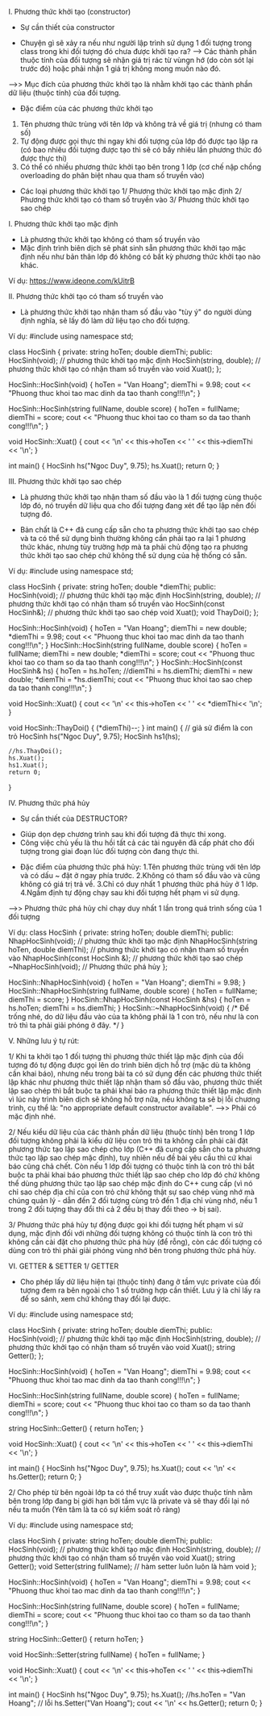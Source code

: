 I. Phương thức khởi tạo (constructor)

* Sự cần thiết của constructor
- Chuyện gì sẽ xảy ra nếu như người lập trình sử dụng 1 đối tượng trong class trong khi đối tượng đó chưa được khởi tạo ra?
--> Các thành phần thuộc tính của đối tượng sẽ nhận giá trị rác từ vùngn hớ (do còn sót lại trước đó) hoặc phải nhận 1 giá trị không mong muốn nào đó.

-->> Mục đích của phương thức khởi tạo là nhằm khởi tạo các thành phần dữ liệu (thuộc tính) của đối tượng.

* Đặc điểm của các phương thức khởi tạo
1. Tên phương thức trùng với tên lớp và không trả về giá trị (nhưng có tham số)
2. Tự động được gọi thực thi ngay khi đối tượng của lớp đó được tạo lập ra (có bao nhiêu đối tượng được tạo thì sẽ có bấy nhiêu lần phương thức đó được thực thi)
3. Có thể có nhiều phương thức khởi tạo bên trong 1 lớp (cơ chế nập chồng overloading do phân biệt nhau qua tham số truyền vào)

* Các loại phương thức khởi tạo
1/ Phương thức khởi tạo mặc định
2/ Phương thức khởi tạo có tham số truyền vào
3/ Phương thức khởi tạo sao chép

I. Phương thức khởi tạo mặc định
- Là phương thức khởi tạo không có tham số truyền vào
- Mặc định trình biên dịch sẽ phát sinh sẵn phương thức khởi tạo mặc định nếu như bản thân lớp đó không có bất kỳ phương thức khởi tạo nào khác.

Ví dụ: https://www.ideone.com/kUitrB

II. Phương thức khởi tạo có tham số truyền vào
- Là phương thức khởi tạo nhận tham số đầu vào "tùy ý" do người dùng định nghĩa, sẽ lấy đó làm dữ liệu tạo cho đối tượng.

Ví dụ:
#include <iostream>
using namespace std;

class HocSinh
{
private:
	string hoTen;
	double diemThi;
public:
	HocSinh(void); // phương thức khởi tạo mặc định
	HocSinh(string, double); // phương thức khởi tạo có nhận tham số truyền vào
	void Xuat();
};

HocSinh::HocSinh(void)
{
	hoTen = "Van Hoang";
	diemThi = 9.98;
	cout << "Phuong thuc khoi tao mac dinh da tao thanh cong!!!\n";
}

HocSinh::HocSinh(string fullName, double score)
{
	hoTen = fullName;
	diemThi = score;
	cout << "Phuong thuc khoi tao co tham so da tao thanh cong!!!\n";
}

void HocSinh::Xuat()
{
	cout << '\n' << this->hoTen << ' ' << this->diemThi << '\n';
}

int main()
{
	HocSinh hs("Ngoc Duy", 9.75);
	hs.Xuat();
	return 0;
}

III. Phương thức khởi tạo sao chép
- Là phương thức khởi tạo nhận tham số đầu vào là 1 đối tượng cùng thuộc lớp đó, nó truyền dữ liệu qua cho đối tượng đang xét để tạo lập nên đối tượng đó.

- Bản chất là C++ đã cung cấp sẵn cho ta phương thức khởi tạo sao chép và ta có thể sử dụng bình thường không cần phải tạo ra lại 1 phương thức khác, nhưng tùy trường hợp mà ta phải chủ động tạo ra phương thức khởi tạo sao chép chứ không thể sử dụng của hệ thống có sẵn.

Ví dụ:
#include <iostream>
using namespace std;

class HocSinh
{
private:
	string hoTen;
	double *diemThi;
public:
	HocSinh(void); // phương thức khởi tạo mặc định
	HocSinh(string, double); // phương thức khởi tạo có nhận tham số truyền vào
	HocSinh(const HocSinh&); // phương thức khởi tạo sao chép
	void Xuat();
	void ThayDoi();
};

HocSinh::HocSinh(void)
{
	hoTen = "Van Hoang";
	diemThi = new double;
	*diemThi = 9.98;
	cout << "Phuong thuc khoi tao mac dinh da tao thanh cong!!!\n";
}
HocSinh::HocSinh(string fullName, double score)
{
	hoTen = fullName;
	diemThi = new double;
	*diemThi = score;
	cout << "Phuong thuc khoi tao co tham so da tao thanh cong!!!\n";
}
HocSinh::HocSinh(const HocSinh& hs)
{
	hoTen = hs.hoTen;
	//diemThi = hs.diemThi;
	diemThi = new double;
	*diemThi = *hs.diemThi;
	cout << "Phuong thuc khoi tao sao chep da tao thanh cong!!!\n";
}

void HocSinh::Xuat()
{
	cout << '\n' << this->hoTen << ' ' << *diemThi<< '\n';
}

void HocSinh::ThayDoi()
{
	(*diemThi)--;
}
int main()
{
	// giả sử điểm là con trỏ
	HocSinh hs("Ngoc Duy", 9.75);
	HocSinh hs1(hs);
	
	//hs.ThayDoi();
	hs.Xuat();
	hs1.Xuat();
	return 0;
}

IV. Phương thức phá hủy
* Sự cần thiết của DESTRUCTOR?
- Giúp dọn dẹp chương trình sau khi đối tượng đã thực thi xong.
- Công việc chủ yếu là thu hồi tất cả các tài nguyên đã cấp phát cho đối tượng trong giai đoạn lúc đối tượng còn đang thực thi.

* Đặc điểm của phương thức phá hủy:
1.Tên phương thức trùng với tên lớp và có dấu ~ đặt ở ngay phía trước.
2.Không có tham số đầu vào và cũng không có giá trị trả về.
3.Chỉ có duy nhất 1 phương thức phá hủy ở 1 lớp.
4.Ngầm định tự động chạy sau khi đối tượng hết phạm vi sử dụng.

-->> Phương thức phá hủy chỉ chạy duy nhất 1 lần trong
quá trình sống của 1 đối tượng

Ví dụ:
class HocSinh
{
private:
	string hoTen;
	double diemThi;
public:
	NhapHocSinh(void); // phương thức khởi tạo mặc định
	NhapHocSinh(string hoTen, double diemThi); // phương thức khởi tạo có nhận tham số truyền vào
	NhapHocSinh(const HocSinh &); // phương thức khởi tạo sao chép
	~NhapHocSinh(void); // Phương thức phá hủy
};

HocSinh::NhapHocSinh(void) 
{
	hoTen = "Van Hoang";
	diemThi = 9.98;
}
HocSinh::NhapHocSinh(string fullName, double score)
{
	hoTen = fullName;
	diemThi = score;
}
HocSinh::NhapHocSinh(const HocSinh &hs)
{
	hoTen = hs.hoTen;
	diemThi = hs.diemThi;
}
HocSinh::~NhapHocSinh(void)
{
/* Để trống nhé, do dữ liệu đầu vào của ta không phải là 1 con trỏ, nếu như là con trỏ thì ta phải giải phóng ở đây. */
}

V. Những lưu ý tự rút:

1/ Khi ta khởi tạo 1 đối tượng thì phương thức thiết lập mặc định của đối tượng đó tự động được gọi lên do trình biên dịch hỗ trợ (mặc dù ta không cần khai báo), nhưng nếu trong bài ta có sử dụng đến các phương thức thiết lập khác như phương thức thiết lập nhận tham số đầu vào, phương thức thiết lập sao chép thì bắt buộc ta phải khai báo ra phương thức thiết lập mặc định vì lúc này trình biên dịch sẽ không hỗ trợ nữa, nếu không ta sẽ bị lỗi chương trình, cụ thể là: "no appropriate default constructor available".  -->> Phải có mặc định nhé.

2/ Nếu kiểu dữ liệu của các thành phần dữ liệu (thuộc tính) bên trong 1 lớp đối tượng không phải là kiểu dữ liệu con trỏ thì ta không cần phải cài đặt phương thức tạo lập sao chép cho lớp (C++ đã cung cấp sẵn cho ta phương thức tạo lập sao chép mặc định), tuy nhiên nếu đề bài yêu cầu thì cứ khai báo cũng chả chết. Còn nếu 1 lớp đối tượng có thuộc tính là con trỏ thì bắt buộc ta phải khai báo phương thức thiết lập sao chép cho lớp đó chứ không thể dùng phương thức tạo lập sao chép mặc định do C++ cung cấp (vì nó chỉ sao chép địa chỉ của con trỏ chứ không thật sự sao chép vùng nhớ mà chúng quản lý - dẫn đến 2 đối tượng cùng trỏ đến 1 địa chỉ vùng nhớ, nếu 1 trong 2 đối tượng thay đổi thì cả 2 đều bị thay đổi theo -> bị sai).

3/ Phương thức phá hủy tự động được gọi khi đối tượng hết phạm vi sử dụng, mặc định đối với những đối tượng không có thuộc tính là con trỏ thì không cần cài đặt cho phương thức phá hủy (để rỗng), còn các đối tượng có dùng con trỏ thì phải giải phóng vùng nhớ bên trong phương thức phá hủy.

VI. GETTER & SETTER
1/ GETTER
- Cho phép lấy dữ liệu hiện tại (thuộc tính) đang ở tầm vực private của đối tượng đem ra bên ngoài cho 1 số trường hợp cần
thiết. Lưu ý là chỉ lấy ra để so sánh, xem chứ không thay đổi lại được.

Ví dụ:
#include <iostream>
using namespace std;

class HocSinh
{
private:
	string hoTen;
	double diemThi;
public:
	HocSinh(void); // phương thức khởi tạo mặc định
	HocSinh(string, double); // phương thức khởi tạo có nhận tham số truyền vào
	void Xuat();
	string Getter(); 
};

HocSinh::HocSinh(void)
{
	hoTen = "Van Hoang";
	diemThi = 9.98;
	cout << "Phuong thuc khoi tao mac dinh da tao thanh cong!!!\n";
}

HocSinh::HocSinh(string fullName, double score)
{
	hoTen = fullName;
	diemThi = score;
	cout << "Phuong thuc khoi tao co tham so da tao thanh cong!!!\n";
}

string HocSinh::Getter()
{
	return hoTen;
}

void HocSinh::Xuat()
{
	cout << '\n' << this->hoTen << ' ' << this->diemThi << '\n';
}

int main()
{
	HocSinh hs("Ngoc Duy", 9.75);
	hs.Xuat();
	cout << '\n' << hs.Getter();
	return 0;
}

2/ Cho phép từ bên ngoài lớp ta có thể truy xuất vào được thuộc tính nằm bên trong lớp đang bị giới hạn bởi tầm vực là private và sẽ thay đổi lại nó nếu ta muốn (Yên tâm là ta có sự kiểm soát rõ ràng)

Ví dụ:
#include <iostream>
using namespace std;

class HocSinh
{
private:
	string hoTen;
	double diemThi;
public:
	HocSinh(void); // phương thức khởi tạo mặc định
	HocSinh(string, double); // phương thức khởi tạo có nhận tham số truyền vào
	void Xuat();
	string Getter(); 
	void Setter(string fullName); // hàm setter luôn luôn là hàm void
};

HocSinh::HocSinh(void)
{
	hoTen = "Van Hoang";
	diemThi = 9.98;
	cout << "Phuong thuc khoi tao mac dinh da tao thanh cong!!!\n";
}

HocSinh::HocSinh(string fullName, double score)
{
	hoTen = fullName;
	diemThi = score;
	cout << "Phuong thuc khoi tao co tham so da tao thanh cong!!!\n";
}

string HocSinh::Getter()
{
	return hoTen;
}

void HocSinh::Setter(string fullName)
{
	hoTen = fullName;
}

void HocSinh::Xuat()
{
	cout << '\n' << this->hoTen << ' ' << this->diemThi << '\n';
}

int main()
{
	HocSinh hs("Ngoc Duy", 9.75);
	hs.Xuat();
	//hs.hoTen = "Van Hoang"; // lỗi
	hs.Setter("Van Hoang");
	cout << '\n' << hs.Getter();
	return 0;
}
